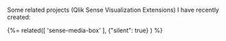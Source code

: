 Some related projects (Qlik Sense Visualization Extensions) I have recently created:

{%= related([
  'sense-media-box'
  ], {"silent": true}
) %}  